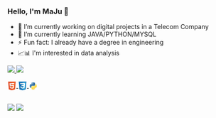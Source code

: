 ### Hello, I'm MaJu 👋

- 🔭 I’m currently working on digital projects in a Telecom Company
- 🌱 I’m currently learning JAVA/PYTHON/MYSQL
- ⚡ Fun fact: I already have a degree in engineering
- 📈📊 I'm interested in data analysis

 <div>
  <a href="https://github.com/majubarbosa">
  <img height="150em" src="https://github-readme-stats.vercel.app/api?username=majubarbosa&show_icons=true&theme=chartreuse-dark&include_all_commits=true&count_private=true"/>
  <img height="150em" src="https://github-readme-stats.vercel.app/api/top-langs/?username=majubarbosa&layout=compact&langs_count=7&theme=chartreuse-dark"/>
</div>
<div style="display: inline_block"><br>

  <img align="center" alt="Maju-HTML" height="20" width="20" src="https://raw.githubusercontent.com/devicons/devicon/master/icons/html5/html5-original.svg">
  <img align="center" alt="Maju-CSS" height="20" width="20" src="https://raw.githubusercontent.com/devicons/devicon/master/icons/css3/css3-original.svg">
  <img align="center" alt="Maju-Python" height="20" width="20" src="https://raw.githubusercontent.com/devicons/devicon/master/icons/python/python-original.svg">
  <link rel="stylesheet" href="https://cdn.jsdelivr.net/gh/devicons/devicon@v2.12.0/devicon.min.css">
  
</div>
  
  ##
 
<div> 
  <a href = "mailto:mariajuliabarbosa@id.uff.br"><img src="https://img.shields.io/badge/-Gmail-%23333?style=for-the-badge&logo=gmail&logoColor=white" target="_blank"></a>
  <a href="https://www.linkedin.com/in/maria-j%C3%BAlia-barbosa-55262843/" target="_blank"><img src="https://img.shields.io/badge/-LinkedIn-%230077B5?style=for-the-badge&logo=linkedin&logoColor=white" target="_blank"></a> 
 

</div>
